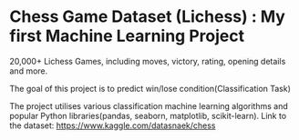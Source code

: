 # Chess Game Dataset (Lichess) : My first Machine Learning Project

20,000+ Lichess Games, including moves, victory, rating, opening details and more.

The goal of this project is to predict win/lose condition(Classification Task)

The project utilises various classification machine learning algorithms and popular Python libraries(pandas, seaborn, matplotlib, scikit-learn).
Link to the dataset: https://www.kaggle.com/datasnaek/chess
